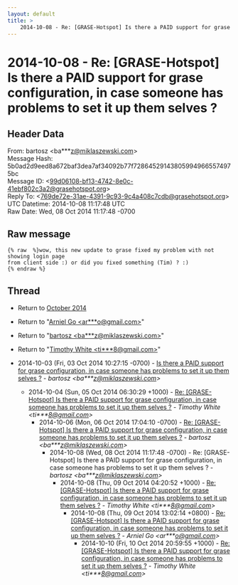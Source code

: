 ```yaml
---
layout: default
title: >
    2014-10-08 - Re: [GRASE-Hotspot] Is there a PAID support for grase configuration, in case someone has problems to set it up them selves ?
---
```


# 2014-10-08 - Re: [GRASE-Hotspot] Is there a PAID support for grase configuration, in case someone has problems to set it up them selves ?

## Header Data

From: bartosz \<ba***z@miklaszewski.com\><br>
Message Hash: 5b0ad2d9eed8a672baf3dea7af34092b77f728645291438059949665574975bc<br>
Message ID: \<99d06108-bf13-4742-8e0c-41ebf802c3a2@grasehotspot.org\><br>
Reply To: \<769de72e-31ae-4391-9c93-9c4a408c7cdb@grasehotspot.org\><br>
UTC Datetime: 2014-10-08 11:17:48 UTC<br>
Raw Date: Wed, 08 Oct 2014 11:17:48 -0700<br>

## Raw message

```
{% raw  %}wow, this new update to grase fixed my problem with not showing login page 
from client side :) or did you fixed something (Tim) ? :)
{% endraw %}
```

## Thread

+ Return to [October 2014](/archive/2014/10)

+ Return to "[Arniel Go <ar***o<span>@</span>gmail.com>](/authors/ar___o_at_gmail_com)"
+ Return to "[bartosz <ba***z<span>@</span>miklaszewski.com>](/authors/ba___z_at_miklaszewski_com)"
+ Return to "[Timothy White <ti***8<span>@</span>gmail.com>](/authors/ti___8_at_gmail_com)"

+ 2014-10-03 (Fri, 03 Oct 2014 10:27:15 -0700) - [Is there a PAID support for grase configuration, in case someone has problems to set it up them selves ?](/archive/2014/10/cb8a6c584f326884ea8e3ac69cdc243b0e59b4ad51af47d887c640840e3de11b) - _bartosz \<ba***z@miklaszewski.com\>_
  + 2014-10-04 (Sun, 05 Oct 2014 06:30:29 +1000) - [Re: [GRASE-Hotspot] Is there a PAID support for grase configuration, in case someone has problems to set it up them selves ?](/archive/2014/10/227d09167d32244b6b50d07174194071daa839cff9f3cd4b423a53bd61bbb58c) - _Timothy White \<ti***8@gmail.com\>_
    + 2014-10-06 (Mon, 06 Oct 2014 17:04:10 -0700) - [Re: [GRASE-Hotspot] Is there a PAID support for grase configuration, in case someone has problems to set it up them selves ?](/archive/2014/10/210caccda1e72ae901736281e9e8dbd3eb297c3ec19deb920462a7e9afb4897d) - _bartosz \<ba***z@miklaszewski.com\>_
      + 2014-10-08 (Wed, 08 Oct 2014 11:17:48 -0700) - Re: [GRASE-Hotspot] Is there a PAID support for grase configuration, in case someone has problems to set it up them selves ? - _bartosz \<ba***z@miklaszewski.com\>_
        + 2014-10-08 (Thu, 09 Oct 2014 04:20:52 +1000) - [Re: [GRASE-Hotspot] Is there a PAID support for grase configuration, in case someone has problems to set it up them selves ?](/archive/2014/10/3892a50f6b25326cb27999aaa61dbd39909bd8fa1bdf5d55497c11138d1510a8) - _Timothy White \<ti***8@gmail.com\>_
          + 2014-10-08 (Thu, 09 Oct 2014 13:02:14 +0800) - [Re: [GRASE-Hotspot] Is there a PAID support for grase configuration, in case someone has problems to set it up them selves ?](/archive/2014/10/ded05c78e29ac246db34ecfcbbc461ce6eeac89db98a53c6ccfd32017f707b27) - _Arniel Go \<ar***o@gmail.com\>_
            + 2014-10-10 (Fri, 10 Oct 2014 20:59:55 +1000) - [Re: [GRASE-Hotspot] Is there a PAID support for grase configuration, in case someone has problems to set it up them selves ?](/archive/2014/10/5194d0b91b09a12ab96ae8454b9d87d0e28847d64f8d09df9fe4eb0f6f5ebcb2) - _Timothy White \<ti***8@gmail.com\>_

